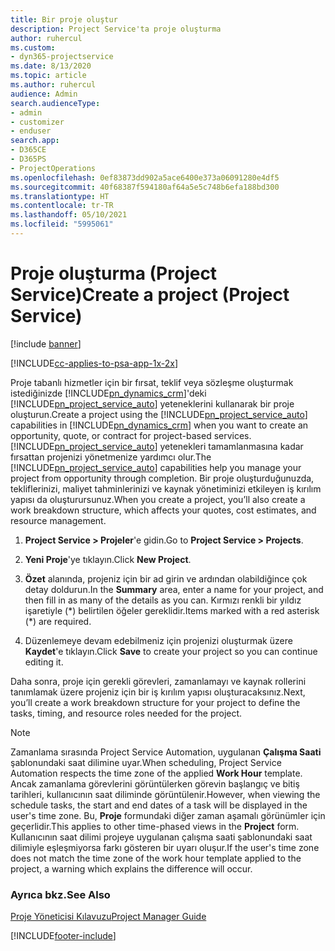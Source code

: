 ```yaml
---
title: Bir proje oluştur
description: Project Service'ta proje oluşturma
author: ruhercul
ms.custom:
- dyn365-projectservice
ms.date: 8/13/2020
ms.topic: article
ms.author: ruhercul
audience: Admin
search.audienceType:
- admin
- customizer
- enduser
search.app:
- D365CE
- D365PS
- ProjectOperations
ms.openlocfilehash: 0ef83873dd902a5ace6400e373a06091280e4df5
ms.sourcegitcommit: 40f68387f594180af64a5e5c748b6efa188bd300
ms.translationtype: HT
ms.contentlocale: tr-TR
ms.lasthandoff: 05/10/2021
ms.locfileid: "5995061"
---
```

# <a name="create-a-project-project-service"></a><span data-ttu-id="52817-103">Proje oluşturma (Project Service)</span><span class="sxs-lookup"><span data-stu-id="52817-103">Create a project (Project Service)</span></span>

[!include [banner](../includes/psa-now-project-operations.md)]

[!INCLUDE[cc-applies-to-psa-app-1x-2x](../includes/cc-applies-to-psa-app-1x-2x.md)]

<span data-ttu-id="52817-104">Proje tabanlı hizmetler için bir fırsat, teklif veya sözleşme oluşturmak istediğinizde [!INCLUDE[pn_dynamics_crm](../includes/pn-dynamics-crm.md)]'deki [!INCLUDE[pn_project_service_auto](../includes/pn-project-service-auto.md)] yeteneklerini kullanarak bir proje oluşturun.</span><span class="sxs-lookup"><span data-stu-id="52817-104">Create a project using the [!INCLUDE[pn_project_service_auto](../includes/pn-project-service-auto.md)] capabilities in [!INCLUDE[pn_dynamics_crm](../includes/pn-dynamics-crm.md)] when you want to create an opportunity, quote, or contract for project-based services.</span></span> <span data-ttu-id="52817-105">[!INCLUDE[pn_project_service_auto](../includes/pn-project-service-auto.md)] yetenekleri tamamlanmasına kadar fırsattan projenizi yönetmenize yardımcı olur.</span><span class="sxs-lookup"><span data-stu-id="52817-105">The [!INCLUDE[pn_project_service_auto](../includes/pn-project-service-auto.md)] capabilities help you manage your project from opportunity through completion.</span></span> <span data-ttu-id="52817-106">Bir proje oluşturduğunuzda, tekliflerinizi, maliyet tahminlerinizi ve kaynak yönetiminizi etkileyen iş kırılım yapısı da oluşturursunuz.</span><span class="sxs-lookup"><span data-stu-id="52817-106">When you create a project, you’ll also create a work breakdown structure, which affects your quotes, cost estimates, and resource management.</span></span>  
  
1.  <span data-ttu-id="52817-107">**Project Service > Projeler**'e gidin.</span><span class="sxs-lookup"><span data-stu-id="52817-107">Go to **Project Service > Projects**.</span></span>  
  
2.  <span data-ttu-id="52817-108">**Yeni Proje**'ye tıklayın.</span><span class="sxs-lookup"><span data-stu-id="52817-108">Click **New Project**.</span></span>  
  
3.  <span data-ttu-id="52817-109">**Özet** alanında, projeniz için bir ad girin ve ardından olabildiğince çok detay doldurun.</span><span class="sxs-lookup"><span data-stu-id="52817-109">In the **Summary** area, enter a name for your project, and then fill in as many of the details as you can.</span></span> <span data-ttu-id="52817-110">Kırmızı renkli bir yıldız işaretiyle (\*) belirtilen öğeler gereklidir.</span><span class="sxs-lookup"><span data-stu-id="52817-110">Items marked with a red asterisk (\*) are required.</span></span>  
  
4.  <span data-ttu-id="52817-111">Düzenlemeye devam edebilmeniz için projenizi oluşturmak üzere **Kaydet**'e tıklayın.</span><span class="sxs-lookup"><span data-stu-id="52817-111">Click **Save** to create your project so you can continue editing it.</span></span>  
  
<span data-ttu-id="52817-112">Daha sonra, proje için gerekli görevleri, zamanlamayı ve kaynak rollerini tanımlamak üzere projeniz için bir iş kırılım yapısı oluşturacaksınız.</span><span class="sxs-lookup"><span data-stu-id="52817-112">Next, you’ll create a work breakdown structure for your project to define the tasks, timing, and resource roles needed for the project.</span></span>  

> [!NOTE]
> <span data-ttu-id="52817-113">Zamanlama sırasında Project Service Automation, uygulanan **Çalışma Saati** şablonundaki saat dilimine uyar.</span><span class="sxs-lookup"><span data-stu-id="52817-113">When scheduling, Project Service Automation respects the time zone of the applied **Work Hour** template.</span></span> <span data-ttu-id="52817-114">Ancak zamanlama görevlerini görüntülerken görevin başlangıç ve bitiş tarihleri, kullanıcının saat diliminde görüntülenir.</span><span class="sxs-lookup"><span data-stu-id="52817-114">However, when viewing the schedule tasks, the start and end dates of a task will be displayed in the user's time zone.</span></span> <span data-ttu-id="52817-115">Bu, **Proje** formundaki diğer zaman aşamalı görünümler için geçerlidir.</span><span class="sxs-lookup"><span data-stu-id="52817-115">This applies to other time-phased views in the **Project** form.</span></span> <span data-ttu-id="52817-116">Kullanıcının saat dilimi projeye uygulanan çalışma saati şablonundaki saat dilimiyle eşleşmiyorsa farkı gösteren bir uyarı oluşur.</span><span class="sxs-lookup"><span data-stu-id="52817-116">If the user's time zone does not match the time zone of the work hour template applied to the project, a warning which explains the difference will occur.</span></span> 
  
### <a name="see-also"></a><span data-ttu-id="52817-117">Ayrıca bkz.</span><span class="sxs-lookup"><span data-stu-id="52817-117">See Also</span></span>  
 [<span data-ttu-id="52817-118">Proje Yöneticisi Kılavuzu</span><span class="sxs-lookup"><span data-stu-id="52817-118">Project Manager Guide</span></span>](../psa/project-manager-guide.md)


[!INCLUDE[footer-include](../includes/footer-banner.md)]